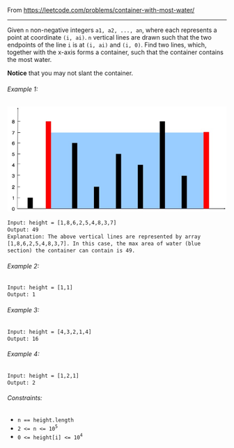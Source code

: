 From https://leetcode.com/problems/container-with-most-water/

----

Given `n` non-negative integers `a1, a2, ..., an`, where each represents a point at coordinate
`(i, ai)`. `n` vertical lines are drawn such that the two endpoints of the line `i` is at `(i, ai)`
and `(i, 0)`. Find two lines, which, together with the x-axis forms a container, such that the
container contains the most water.

**Notice** that you may not slant the container.

###### Example 1:

![example 1](question_11.jpeg)

```
Input: height = [1,8,6,2,5,4,8,3,7]
Output: 49
Explanation: The above vertical lines are represented by array [1,8,6,2,5,4,8,3,7]. In this case, the max area of water (blue section) the container can contain is 49.
```

###### Example 2:

```
Input: height = [1,1]
Output: 1
```

###### Example 3:

```
Input: height = [4,3,2,1,4]
Output: 16
```

###### Example 4:

```
Input: height = [1,2,1]
Output: 2
```
 
###### Constraints:

* `n == height.length`
* `2 <= n <= 10`<sup>`5`</sup>
* `0 <= height[i] <= 10`<sup>`4`</sup>